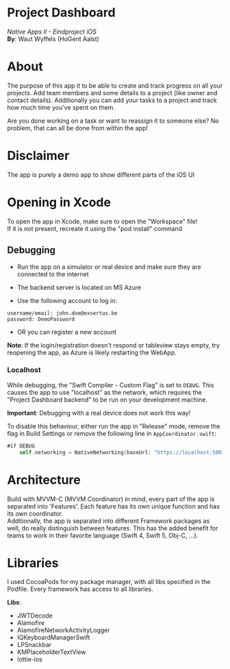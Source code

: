 # Project Dashboard
*Native Apps II - Eindproject iOS*  
**By**: Waut Wyffels (HoGent Aalst)

# About
The purpose of this app it to be able to create and track progress on all your projects.
Add team members and some details to a project (like owner and contact details).
Additionally you can add your tasks to a project and track how much time you've spent on them.

Are you done working on a task or want to reassign it to someone else? No problem, that can all be done from within the app!

# Disclaimer
The app is purely a demo app to show different parts of the iOS UI

# Opening in Xcode
To open the app in Xcode, make sure to open the "Workspace" file!  
If it is not present, recreate it using the "pod install" command

## Debugging
- Run the app on a simulator or real device and make sure they are connected to the internet
- The backend server is located on MS Azure  

- Use the following account to log in:
```
username/email: john.doe@exsertus.be
password: DemoPassword
```

- OR you can register a new account

**Note**: If the login/registration doesn't respond or tableview stays empty, try reopening the app, as Azure is likely restarting the WebApp.

### Localhost
While debugging, the "Swift Compiler - Custom Flag" is set to ``DEBUG``. This causes the app to use "localhost" as the network, which requires the "Project Dashboard backend" to be run on your development machine.

**Important**: Debugging with a real device does not work this way!

To disable this behaviour, either run the app in "Release" mode, remove the flag in Build Settings or remove the following line in ``AppCoordinator.swift``:
``` swift
#if DEBUG
	self.networking = NativeNetworking(baseUrl: "https://localhost:5001/api/", userHelper: userHelper)
```

# Architecture
Build with MVVM-C (MVVM Coordinator) in mind, every part of the app is separated into 'Features'. Each feature has its own unique function and has its own coordinator.  
Additionally, the app is separated into different Framework packages as well, do really distinguish between features. This has the added benefit for teams to work in their favorite language (Swift 4, Swift 5, Obj-C, ...).  

# Libraries
I used CocoaPods for my package manager, with all libs specified in the Podfile.
Every framework has access to all libraries.

**Libs**:
- JWTDecode
- Alamofire
- AlamofireNetworkActivityLogger
- IQKeyboardManagerSwift
- LPSnackbar
- KMPlaceholderTextView
- lottie-ios

